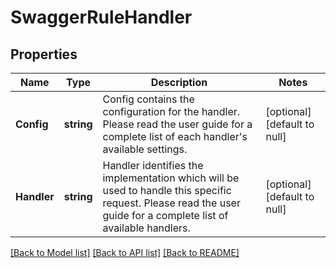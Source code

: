 # SwaggerRuleHandler

## Properties
Name | Type | Description | Notes
------------ | ------------- | ------------- | -------------
**Config** | **string** | Config contains the configuration for the handler. Please read the user guide for a complete list of each handler&#39;s available settings. | [optional] [default to null]
**Handler** | **string** | Handler identifies the implementation which will be used to handle this specific request. Please read the user guide for a complete list of available handlers. | [optional] [default to null]

[[Back to Model list]](../README.md#documentation-for-models) [[Back to API list]](../README.md#documentation-for-api-endpoints) [[Back to README]](../README.md)


